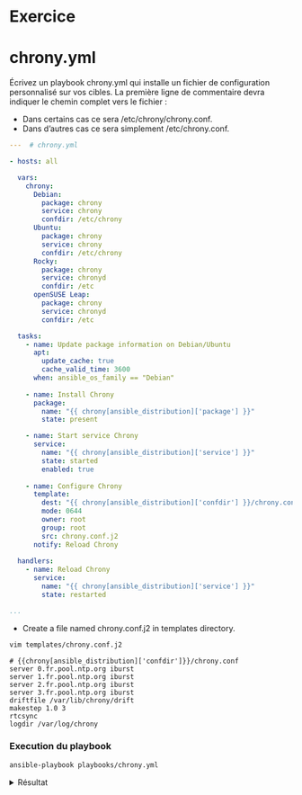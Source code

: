 # Exercice

# chrony.yml
Écrivez un playbook chrony.yml qui installe un fichier de configuration personnalisé sur vos cibles. La première ligne de commentaire devra indiquer le chemin complet vers le fichier :
* Dans certains cas ce sera /etc/chrony/chrony.conf.
* Dans d’autres cas ce sera simplement /etc/chrony.conf.

```yaml
---  # chrony.yml

- hosts: all

  vars:
    chrony:
      Debian:
        package: chrony
        service: chrony
        confdir: /etc/chrony
      Ubuntu:
        package: chrony
        service: chrony
        confdir: /etc/chrony
      Rocky:
        package: chrony
        service: chronyd
        confdir: /etc
      openSUSE Leap:
        package: chrony
        service: chronyd
        confdir: /etc

  tasks:
    - name: Update package information on Debian/Ubuntu
      apt:
        update_cache: true
        cache_valid_time: 3600
      when: ansible_os_family == "Debian"
    
    - name: Install Chrony
      package:
        name: "{{ chrony[ansible_distribution]['package'] }}"
        state: present

    - name: Start service Chrony
      service:
        name: "{{ chrony[ansible_distribution]['service'] }}"
        state: started
        enabled: true
    
    - name: Configure Chrony
      template:
        dest: "{{ chrony[ansible_distribution]['confdir'] }}/chrony.conf"
        mode: 0644
        owner: root
        group: root
        src: chrony.conf.j2
      notify: Reload Chrony
  
  handlers:
    - name: Reload Chrony
      service:
        name: "{{ chrony[ansible_distribution]['service'] }}"
        state: restarted

...
```
* Create a file named chrony.conf.j2 in templates directory.
```bash
vim templates/chrony.conf.j2
```
```jinja
# {{chrony[ansible_distribution]['confdir']}}/chrony.conf
server 0.fr.pool.ntp.org iburst
server 1.fr.pool.ntp.org iburst
server 2.fr.pool.ntp.org iburst
server 3.fr.pool.ntp.org iburst
driftfile /var/lib/chrony/drift
makestep 1.0 3
rtcsync
logdir /var/log/chrony
```
### Execution du playbook
```bash
ansible-playbook playbooks/chrony.yml
```
<details>
  <summary>Résultat</summary>

    PLAY [all] ***********************************************************************************************************************************************************************************

    TASK [Gathering Facts] ***********************************************************************************************************************************************************************
    ok: [debian]
    ok: [rocky]
    ok: [suse]
    ok: [ubuntu]

    TASK [Update package information on Debian/Ubuntu] *******************************************************************************************************************************************
    skipping: [rocky]
    skipping: [suse]
    changed: [debian]
    ok: [ubuntu]

    TASK [Install Chrony] ************************************************************************************************************************************************************************
    changed: [debian]
    changed: [ubuntu]
    ok: [rocky]        
    changed: [suse]

    TASK [Start service Chrony] ******************************************************************************************************************************************************************
    ok: [debian]
    ok: [rocky]
    ok: [ubuntu]
    changed: [suse]

    TASK [Configure Chrony] **********************************************************************************************************************************************************************
    changed: [ubuntu]
    changed: [debian]
    changed: [suse]
    changed: [rocky]

    RUNNING HANDLER [Reload Chrony] **************************************************************************************************************************************************************
    changed: [debian]
    changed: [ubuntu]
    changed: [rocky]
    changed: [suse]

    PLAY RECAP ***********************************************************************************************************************************************************************************
    debian                     : ok=6    changed=4    unreachable=0    failed=0    skipped=0    rescued=0    ignored=0   
    rocky                      : ok=5    changed=2    unreachable=0    failed=0    skipped=1    rescued=0    ignored=0   
    suse                       : ok=5    changed=4    unreachable=0    failed=0    skipped=1    rescued=0    ignored=0   
    ubuntu                     : ok=6    changed=3    unreachable=0    failed=0    skipped=0    rescued=0    ignored=0   

</details>
